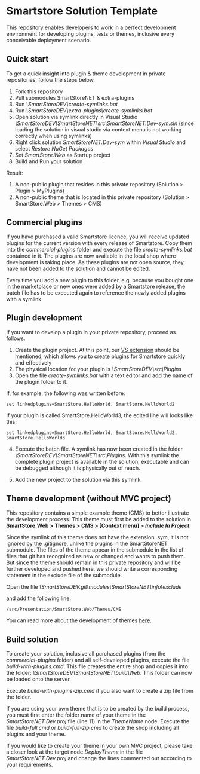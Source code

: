 # Smartstore Solution Template

This repository enables developers to work in a perfect development environment for developing plugins, tests or themes, inclusive every conceivable deployment scenario. 

## Quick start ##

To get a quick insight into plugin & theme development in private repositories, follow the steps below. 

1. Fork this repository
2. Pull submodules SmartStoreNET & extra-plugins
3. Run *\SmartStoreDEV\create-symlinks.bat*
4. Run *\SmartStoreDEV\extra-plugins\create-symlinks.bat*
5. Open solution via symlink directly in Visual Studio *\SmartStoreDEV\SmartStoreNET\src\SmartStoreNET.Dev-sym.sln*
(since loading the solution in visual studio via context menu is not working correctly when using symlinks)
6. Right click solution *SmartStoreNET.Dev-sym* within *Visual Studio* and select *Restore NuGet Packages*
7. Set *SmartStore.Web* as Startup project
8. Build and Run your solution

Result:

1. A non-public plugin that resides in this private repository (Solution > Plugin > MyPlugins)
2. A non-public theme that is located in this private repository (Solution > SmartStore.Web > Themes > CMS)

## Commercial plugins ##

If you have purchased a valid Smartstore licence, you will receive updated plugins for the current version with every release of Smartstore. Copy them into the *commercial-plugins* folder and execute the file *create-symlinks.bat* contained in it. The plugins are now available in the local shop where development is taking place. 
As these plugins are not open source, they have not been added to the solution and cannot be edited.

Every time you add a new plugin to this folder, e.g. because you bought one in the marketplace or new ones were added by a Smartstore release, the batch file has to be executed again to reference the newly added plugins with a symlink.

## Plugin development ##

If you want to develop a plugin in your private repository, proceed as follows.
 
1. Create the plugin project. At this point, our [VS extension](https://marketplace.visualstudio.com/items?itemName=SmartStoreAG.Smartstore) should be mentioned, which allows you to create plugins for Smartstore quickly and effectively
2. The physical location for your plugin is *\SmartStoreDEV\src\Plugins*
3. Open the file *create-symlinks.bat* with a text editor and add the name of the plugin folder to it.

If, for example, the following was written before:

	set linkedplugins=SmartStore.HelloWorld, SmartStore.HelloWorld2

If your plugin is called SmartStore.HelloWorld3, the edited line will looks like this:

    set linkedplugins=SmartStore.HelloWorld, SmartStore.HelloWorld2, SmartStore.HelloWorld3

4. Execute the batch file. A symlink has now been created in the folder *\SmartStoreDEV\SmartStoreNET\src\Plugins*. With this symlink the complete plugin project is available in the solution, executable and can be debugged although it is physically out of reach.

5. Add the new project to the solution via this symlink  

## Theme development (without MVC project) ##

This repository contains a simple example theme (CMS) to better illustrate the development process. This theme must first be added to the solution in **SmartStore.Web > Themes > CMS > [Context menu] > *Include In Project***.

Since the symlink of this theme does not have the extension .sym, it is not ignored by the .gitignore, unlike the plugins in the SmartStoreNET submodule. The files of the theme appear in the submodule in the list of files that git has recognized as new or changed and wants to push them. But since the theme should remain in this private repository and will be further developed and pushed here, we should write a corresponding statement in the exclude file of the submodule. 

Open the file *\SmartStoreDEV\.git\modules\SmartStoreNET\info\exclude*

and add the following line:

    /src/Presentation/SmartStore.Web/Themes/CMS

You can read more about the development of themes [here](http://docs.smartstore.com/display/SMNET/How+to+write+a+Theme#space-menu-link-content).

## Build solution ##

To create your solution, inclusive all purchased plugins (from the *commercial-plugins* folder) and all self-developed plugins, execute the file *build-with-plugins.cmd*. This file creates the entire shop and copies it into the folder: *\SmartStoreDEV\SmartStoreNET\build\Web*. This folder can now be loaded onto the server.

Execute *build-with-plugins-zip.cmd* if you also want to create a zip file from the folder.

If you are using your own theme that is to be created by the build process, you must first enter the folder name of your theme in the *SmartStoreNET.Dev.proj* file (line 11) in the *ThemeName* node. Execute the file *build-full.cmd* or *build-full-zip.cmd* to create the shop including all plugins and your theme.

If you would like to create your theme in your own MVC project, please take a closer look at the target node *DeployTheme* in the file *SmartStoreNET.Dev.proj* and change the lines commented out according to your requirements.